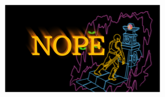 <div id="wrapper">
<img src="nope.png" alt="A version of the Rogue game art with a bald man looking dejected next to the Amulet of Yendor, indicating that he has failed to achieve victory.">
</div>
